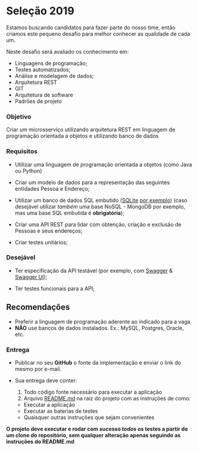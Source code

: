 # Seleção 2019

Estamos buscando candidatos para fazer parte do nosso time, então criamos este pequeno desafio para melhor conhecer as qualidade de cada um.

Neste desafio será avaliado os conhecimento em:
- Linguagens de programação;
- Testes automatizados;
- Análise e modelagem de dados;
- Arquitetura REST
- GIT
- Arquitetura de software
- Padrões de projeto

### Objetivo

Criar um microsserviço utilizando arquitetura REST em linguagem de programação orientada a objetos e utilizando banco de dados

### Requisitos

- Utilizar uma linguagem de programação orientada a objetos (como Java ou Python)
- Criar um modelo de dados para a representação das seguintes entidades Pessoa e Endereço;
- Utilizar um banco de dados SQL embutido ([SQLite][b3b49192] [por exemplo][0e14ba06]) (caso desejável utilizar _também_ uma base NoSQL - MongoDB por exemplo, mas uma base SQL embutida é **obrigatória**);
- Criar uma API REST para lidar com obtenção, criação e exclusão de Pessoas e seus endereços;
- Criar testes unitários;

  [b3b49192]: https://www.sqlite.org/index.html "SQLite"
  [0e14ba06]: https://receitasdecodigo.com.br/java/usando-sqlite-em-java "Usando SQLite em Java"

### Desejável

- Ter especificação da API testável (por exemplo, com [Swagger][9c0367fc] & [Swagger UI][6aceeb80]);
- Ter testes funcionais para a API;

  [9c0367fc]: https://swagger.io/specification/ "OpenAPI Specification"
  [6aceeb80]: https://swagger.io/tools/swagger-ui/ "Swagger UI"

## Recomendações
- Preferir a linguagem de programação aderente ao indicado para a vaga
- **NÃO** use bancos de dados instalados. Ex.: MySQL, Postgres, Oracle, etc.

### Entrega
- Publicar no seu **GitHub** o fonte da implementação e enviar o link do mesmo por e-mail.
- Sua entrega deve conter:
  1. Todo código fonte necessário para executar a aplicação
  2. Arquivo [README.md][933f41ef] na raiz do projeto com as instruções de como:
    - Executar a aplicação
    - Executar as baterias de testes
    - Quaisquer outras instruções que sejam convenientes

  [933f41ef]: https://guides.github.com/features/mastering-markdown/ "Markdown"

**O projeto deve executar e rodar com sucesso _todos_ os testes a partir de um clone do repositório, sem qualquer alteração apenas seguindo as instruções do README.md**
